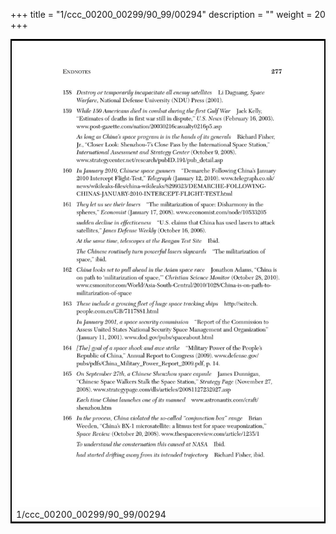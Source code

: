 +++
title = "1/ccc_00200_00299/90_99/00294"
description = ""
weight = 20
+++

<table style="border:2px solid black;max-width:800px;max-height:800px;" 
><tr><td>
<img class="center-fit-jpg"
src="/jpg_/out_jpg_dbc_294.jpg">
1/ccc_00200_00299/90_99/00294
</img></td></tr></table>

